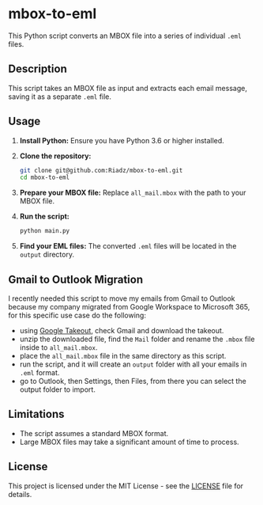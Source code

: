 # mbox-to-eml

This Python script converts an MBOX file into a series of individual `.eml` files.

## Description

This script takes an MBOX file as input and extracts each email message, saving it as a separate `.eml` file.

## Usage

1.  **Install Python:** Ensure you have Python 3.6 or higher installed.
2.  **Clone the repository:**

    ```bash
    git clone git@github.com:Riadz/mbox-to-eml.git
    cd mbox-to-eml
    ```

3.  **Prepare your MBOX file:** Replace `all_mail.mbox` with the path to your MBOX file.
4.  **Run the script:**

    ```bash
    python main.py
    ```

5.  **Find your EML files:** The converted `.eml` files will be located in the `output` directory.

## Gmail to Outlook Migration

I recently needed this script to move my emails from Gmail to Outlook because my company migrated from Google Workspace to Microsoft 365, for this specific use case do the following:

- using [Google Takeout](https://takeout.google.com/), check Gmail and download the takeout.
- unzip the downloaded file, find the `Mail` folder and rename the `.mbox` file inside to `all_mail.mbox`.
- place the `all_mail.mbox` file in the same directory as this script.
- run the script, and it will create an `output` folder with all your emails in `.eml` format.
- go to Outlook, then Settings, then Files, from there you can select the output folder to import.

## Limitations

*   The script assumes a standard MBOX format.
*   Large MBOX files may take a significant amount of time to process.

## License

This project is licensed under the MIT License - see the [LICENSE](LICENSE) file for details.